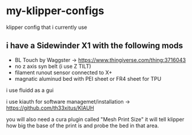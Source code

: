# my-klipper-configs
klipper config that i currently use

## i have a Sidewinder X1 with the following mods
- BL Touch by Waggster -> https://www.thingiverse.com/thing:3716043
- no z axis syn belt (i use Z TILT)
- filament runout sensor connected to X+
- magnatic aluminud bed with PEI sheet or FR4 sheet for TPU

i use fluidd as a gui

i use kiauth for software managemet/installation -> https://github.com/th33xitus/KIAUH

you will also need a cura plugin called "Mesh Print Size" 
it will tell klipper how big the base of the print is and probe the bed in that area.
